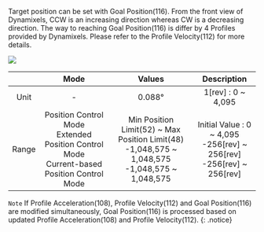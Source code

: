 Target position can be set with Goal Position(116). From the front view of Dynamixels, CCW is an increasing direction whereas CW is a decreasing direction. The way to reaching Goal Position(116) is differ by 4 Profiles provided by Dynamixels. Please refer to the Profile Velocity(112) for more details.

![](/emanual/assets/images/dxl/x/dxl_goal_position.jpg)

|| Mode     | Values     | Description |
| :-------: | :--------: | :--------: | :--------: |
| Unit | - | 0.088&deg; | 1[rev] : 0 ~ 4,095 |
| Range | Position Control Mode<br />Extended Position Control Mode<br />Current-based Position Control Mode | Min Position Limit(52) ~ Max Position Limit(48)<br />-1,048,575 ~ 1,048,575<br />-1,048,575 ~ 1,048,575 | Initial Value : 0 ~ 4,095<br />-256[rev] ~ 256[rev]<br />-256[rev] ~ 256[rev]|

`Note` If Profile Acceleration(108), Profile Velocity(112) and Goal Position(116) are modified simultaneously, Goal Position(116) is processed based on updated Profile Acceleration(108) and Profile Velocity(112).
{: .notice}
